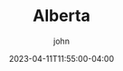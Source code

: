 ---
date: 2023-04-11T11:55:00-04:00
title: "Alberta"
ab: "AB"
seo_title: "Contact Alberta Member of parliament"
description: Contact Alberta representatives
author: john
url: /canada/alberta/
flag: seal.png
weight: 1
---